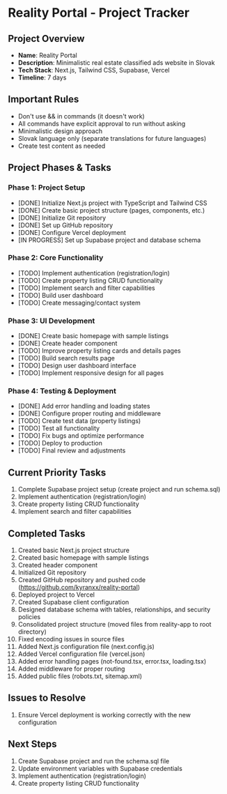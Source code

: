 # Reality Portal - Project Tracker

## Project Overview
- **Name**: Reality Portal
- **Description**: Minimalistic real estate classified ads website in Slovak
- **Tech Stack**: Next.js, Tailwind CSS, Supabase, Vercel
- **Timeline**: 7 days

## Important Rules
- Don't use && in commands (it doesn't work)
- All commands have explicit approval to run without asking
- Minimalistic design approach
- Slovak language only (separate translations for future languages)
- Create test content as needed

## Project Phases & Tasks

### Phase 1: Project Setup
- [DONE] Initialize Next.js project with TypeScript and Tailwind CSS
- [DONE] Create basic project structure (pages, components, etc.)
- [DONE] Initialize Git repository
- [DONE] Set up GitHub repository
- [DONE] Configure Vercel deployment
- [IN PROGRESS] Set up Supabase project and database schema

### Phase 2: Core Functionality
- [TODO] Implement authentication (registration/login)
- [TODO] Create property listing CRUD functionality
- [TODO] Implement search and filter capabilities
- [TODO] Build user dashboard
- [TODO] Create messaging/contact system

### Phase 3: UI Development
- [DONE] Create basic homepage with sample listings
- [DONE] Create header component
- [TODO] Improve property listing cards and details pages
- [TODO] Build search results page
- [TODO] Design user dashboard interface
- [TODO] Implement responsive design for all pages

### Phase 4: Testing & Deployment
- [DONE] Add error handling and loading states
- [DONE] Configure proper routing and middleware
- [TODO] Create test data (property listings)
- [TODO] Test all functionality
- [TODO] Fix bugs and optimize performance
- [TODO] Deploy to production
- [TODO] Final review and adjustments

## Current Priority Tasks
1. Complete Supabase project setup (create project and run schema.sql)
2. Implement authentication (registration/login)
3. Create property listing CRUD functionality
4. Implement search and filter capabilities

## Completed Tasks
1. Created basic Next.js project structure
2. Created basic homepage with sample listings
3. Created header component
4. Initialized Git repository
5. Created GitHub repository and pushed code (https://github.com/kyranxx/reality-portal)
6. Deployed project to Vercel
7. Created Supabase client configuration
8. Designed database schema with tables, relationships, and security policies
9. Consolidated project structure (moved files from reality-app to root directory)
10. Fixed encoding issues in source files
11. Added Next.js configuration file (next.config.js)
12. Added Vercel configuration file (vercel.json)
13. Added error handling pages (not-found.tsx, error.tsx, loading.tsx)
14. Added middleware for proper routing
15. Added public files (robots.txt, sitemap.xml)

## Issues to Resolve
1. Ensure Vercel deployment is working correctly with the new configuration

## Next Steps
1. Create Supabase project and run the schema.sql file
2. Update environment variables with Supabase credentials
3. Implement authentication (registration/login)
4. Create property listing CRUD functionality
